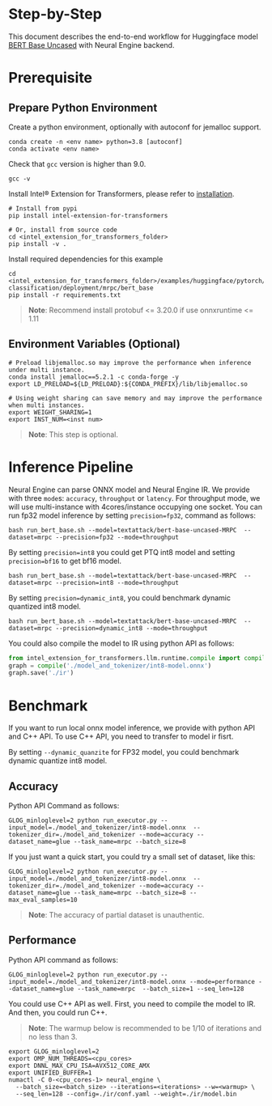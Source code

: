 Step-by-Step
=======
This document describes the end-to-end workflow for Huggingface model [BERT Base Uncased](https://huggingface.co/textattack/bert-base-uncased-MRPC) with Neural Engine backend.

# Prerequisite
## Prepare Python Environment
Create a python environment, optionally with autoconf for jemalloc support.
```shell
conda create -n <env name> python=3.8 [autoconf]
conda activate <env name>
```

Check that `gcc` version is higher than 9.0.
```shell
gcc -v
```

Install Intel® Extension for Transformers, please refer to [installation](/docs/installation.md).
```shell
# Install from pypi
pip install intel-extension-for-transformers

# Or, install from source code
cd <intel_extension_for_transformers_folder>
pip install -v .
```

Install required dependencies for this example
```shell
cd <intel_extension_for_transformers_folder>/examples/huggingface/pytorch/text-classification/deployment/mrpc/bert_base
pip install -r requirements.txt
```
>**Note**: Recommend install protobuf <= 3.20.0 if use onnxruntime <= 1.11

## Environment Variables (Optional)
```shell
# Preload libjemalloc.so may improve the performance when inference under multi instance.
conda install jemalloc==5.2.1 -c conda-forge -y
export LD_PRELOAD=${LD_PRELOAD}:${CONDA_PREFIX}/lib/libjemalloc.so

# Using weight sharing can save memory and may improve the performance when multi instances.
export WEIGHT_SHARING=1
export INST_NUM=<inst num>
```
>**Note**: This step is optional.

# Inference Pipeline

Neural Engine can parse ONNX model and Neural Engine IR. 
We provide with three `mode`s: `accuracy`, `throughput` or `latency`. For throughput mode, we will use multi-instance with 4cores/instance occupying one socket.
You can run fp32 model inference by setting `precision=fp32`, command as follows:
```shell
bash run_bert_base.sh --model=textattack/bert-base-uncased-MRPC  --dataset=mrpc --precision=fp32 --mode=throughput
```
By setting `precision=int8` you could get PTQ int8 model and setting `precision=bf16` to get bf16 model.
```shell
bash run_bert_base.sh --model=textattack/bert-base-uncased-MRPC  --dataset=mrpc --precision=int8 --mode=throughput
```
By setting `precision=dynamic_int8`, you could benchmark dynamic quantized int8 model.
```shell
bash run_bert_base.sh --model=textattack/bert-base-uncased-MRPC  --dataset=mrpc --precision=dynamic_int8 --mode=throughput
```


You could also compile the model to IR using python API as follows:
```python
from intel_extension_for_transformers.llm.runtime.compile import compile
graph = compile('./model_and_tokenizer/int8-model.onnx')
graph.save('./ir')
```

# Benchmark
If you want to run local onnx model inference, we provide with python API and C++ API. To use C++ API, you need to transfer to model ir fisrt.

By setting `--dynamic_quanzite` for FP32 model, you could benchmark dynamic quantize int8 model.
## Accuracy
Python API Command as follows:
```shell
GLOG_minloglevel=2 python run_executor.py --input_model=./model_and_tokenizer/int8-model.onnx  --tokenizer_dir=./model_and_tokenizer --mode=accuracy --dataset_name=glue --task_name=mrpc --batch_size=8
```

If you just want a quick start, you could try a small set of dataset, like this:
```shell
GLOG_minloglevel=2 python run_executor.py --input_model=./model_and_tokenizer/int8-model.onnx  --tokenizer_dir=./model_and_tokenizer --mode=accuracy --dataset_name=glue --task_name=mrpc --batch_size=8 --max_eval_samples=10
```

>**Note**: The accuracy of partial dataset is unauthentic.

## Performance
Python API command as follows:
```shell
GLOG_minloglevel=2 python run_executor.py --input_model=./model_and_tokenizer/int8-model.onnx --mode=performance --dataset_name=glue --task_name=mrpc  --batch_size=1 --seq_len=128
```

You could use C++ API as well. First, you need to compile the model to IR. And then, you could run C++.

> **Note**: The warmup below is recommended to be 1/10 of iterations and no less than 3.
```shell
export GLOG_minloglevel=2
export OMP_NUM_THREADS=<cpu_cores>
export DNNL_MAX_CPU_ISA=AVX512_CORE_AMX
export UNIFIED_BUFFER=1
numactl -C 0-<cpu_cores-1> neural_engine \
  --batch_size=<batch_size> --iterations=<iterations> --w=<warmup> \
  --seq_len=128 --config=./ir/conf.yaml --weight=./ir/model.bin
```
